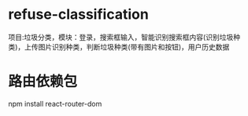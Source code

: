 # refuse-classification
项目:垃圾分类，模块：登录，搜索框输入，智能识别搜索框内容(识别垃圾种类)，上传图片识别种类，判断垃圾种类(带有图片和按钮)，用户历史数据

# 路由依赖包
npm install react-router-dom
